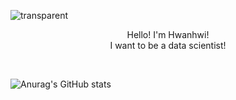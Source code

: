 ![transparent](https://capsule-render.vercel.app/api?type=transparent&fontColor=F5C0CA&text=Hwaniniil's%20GitHub%20&height=150&fontSize=60&desc=Welcome!&descAlignY=75&descAlign=60)

<p align="center">
  Hello! I'm Hwanhwi! <br>
  I want to be a data scientist!

</p> <!-- p 테그 닫기 -->

<br>
  
![Anurag's GitHub stats](https://github-readme-stats.vercel.app/api?username=Hwaniniil)
